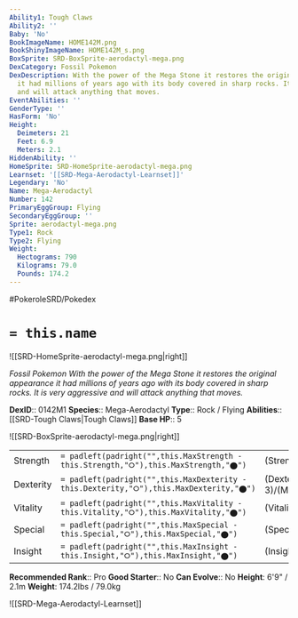 ```yaml
---
Ability1: Tough Claws
Ability2: ''
Baby: 'No'
BookImageName: HOME142M.png
BookShinyImageName: HOME142M_s.png
BoxSprite: SRD-BoxSprite-aerodactyl-mega.png
DexCategory: Fossil Pokemon
DexDescription: With the power of the Mega Stone it restores the original appearance
  it had millions of years ago with its body covered in sharp rocks. It is very aggressive
  and will attack anything that moves.
EventAbilities: ''
GenderType: ''
HasForm: 'No'
Height:
  Deimeters: 21
  Feet: 6.9
  Meters: 2.1
HiddenAbility: ''
HomeSprite: SRD-HomeSprite-aerodactyl-mega.png
Learnset: '[[SRD-Mega-Aerodactyl-Learnset]]'
Legendary: 'No'
Name: Mega-Aerodactyl
Number: 142
PrimaryEggGroup: Flying
SecondaryEggGroup: ''
Sprite: aerodactyl-mega.png
Type1: Rock
Type2: Flying
Weight:
  Hectograms: 790
  Kilograms: 79.0
  Pounds: 174.2
---
```


#PokeroleSRD/Pokedex

# `= this.name`

![[SRD-HomeSprite-aerodactyl-mega.png|right]]

*Fossil Pokemon*
*With the power of the Mega Stone it restores the original appearance it had millions of years ago with its body covered in sharp rocks. It is very aggressive and will attack anything that moves.*

**DexID**:: 0142M1
**Species**:: Mega-Aerodactyl
**Type**:: Rock / Flying
**Abilities**:: [[SRD-Tough Claws|Tough Claws]]
**Base HP**:: 5

![[SRD-BoxSprite-aerodactyl-mega.png|right]]

|           |                                                                                        |                                          |
| --------- | -------------------------------------------------------------------------------------- | ---------------------------------------- |
| Strength  | `= padleft(padright("",this.MaxStrength - this.Strength,"⭘"),this.MaxStrength,"⬤")`    | (Strength::3)/(MaxStrength::7)   |
| Dexterity | `= padleft(padright("",this.MaxDexterity - this.Dexterity,"⭘"),this.MaxDexterity,"⬤")` | (Dexterity:: 3)/(MaxDexterity::7) |
| Vitality  | `= padleft(padright("",this.MaxVitality - this.Vitality,"⭘"),this.MaxVitality,"⬤")`    | (Vitality::2)/(MaxVitality::5)   |
| Special   | `= padleft(padright("",this.MaxSpecial - this.Special,"⭘"),this.MaxSpecial,"⬤")`       | (Special::2)/(MaxSpecial::5)     |
| Insight   | `= padleft(padright("",this.MaxInsight - this.Insight,"⭘"),this.MaxInsight,"⬤")`       | (Insight::3)/(MaxInsight::6)     |

**Recommended Rank**:: Pro
**Good Starter**:: No
**Can Evolve**:: No
**Height**: 6'9" / 2.1m
**Weight**: 174.2lbs / 79.0kg

![[SRD-Mega-Aerodactyl-Learnset]]
